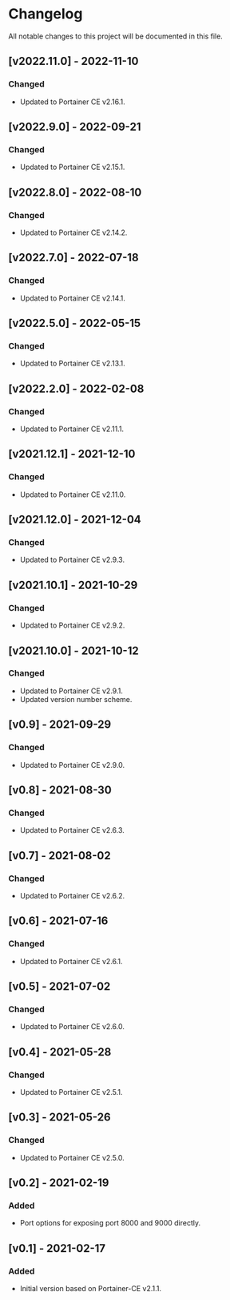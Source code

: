 # Changelog
All notable changes to this project will be documented in this file.

## [v2022.11.0] - 2022-11-10

### Changed

- Updated to Portainer CE v2.16.1.

## [v2022.9.0] - 2022-09-21

### Changed

- Updated to Portainer CE v2.15.1.

## [v2022.8.0] - 2022-08-10

### Changed

- Updated to Portainer CE v2.14.2.

## [v2022.7.0] - 2022-07-18

### Changed

- Updated to Portainer CE v2.14.1.

## [v2022.5.0] - 2022-05-15

### Changed
- Updated to Portainer CE v2.13.1.

## [v2022.2.0] - 2022-02-08

### Changed
- Updated to Portainer CE v2.11.1.

## [v2021.12.1] - 2021-12-10

### Changed
- Updated to Portainer CE v2.11.0.

## [v2021.12.0] - 2021-12-04

### Changed
- Updated to Portainer CE v2.9.3.

## [v2021.10.1] - 2021-10-29

### Changed
- Updated to Portainer CE v2.9.2.

## [v2021.10.0] - 2021-10-12

### Changed
- Updated to Portainer CE v2.9.1.
- Updated version number scheme.

## [v0.9] - 2021-09-29

### Changed
- Updated to Portainer CE v2.9.0.

## [v0.8] - 2021-08-30

### Changed
- Updated to Portainer CE v2.6.3.

## [v0.7] - 2021-08-02

### Changed
- Updated to Portainer CE v2.6.2.

## [v0.6] - 2021-07-16

### Changed
- Updated to Portainer CE v2.6.1.

## [v0.5] - 2021-07-02

### Changed
- Updated to Portainer CE v2.6.0.

## [v0.4] - 2021-05-28

### Changed
- Updated to Portainer CE v2.5.1.

## [v0.3] - 2021-05-26

### Changed
- Updated to Portainer CE v2.5.0.

## [v0.2] - 2021-02-19

### Added
- Port options for exposing port 8000 and 9000 directly.

## [v0.1] - 2021-02-17

### Added
- Initial version based on Portainer-CE v2.1.1.
